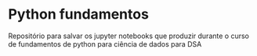 # Python fundamentos
Repositório para salvar os jupyter notebooks que produzir durante o curso de fundamentos de python para ciência de dados para DSA
